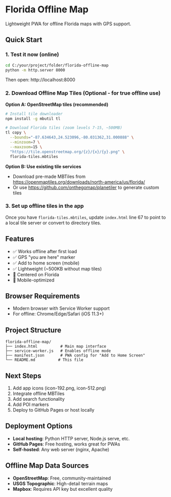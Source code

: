 # Florida Offline Map

Lightweight PWA for offline Florida maps with GPS support.

## Quick Start

### 1. Test it now (online)
```bash
cd C:/your/project/folder/florida-offline-map
python -m http.server 8000
```
Then open: http://localhost:8000

### 2. Download Offline Map Tiles (Optional - for true offline use)

**Option A: OpenStreetMap tiles (recommended)**
```bash
# Install tile downloader
npm install -g mbutil tl

# Download Florida tiles (zoom levels 7-15, ~500MB)
tl copy \
  --bounds="-87.634643,24.523096,-80.031362,31.000888" \
  --minzoom=7 \
  --maxzoom=15 \
  "https://tile.openstreetmap.org/{z}/{x}/{y}.png" \
  florida-tiles.mbtiles
```

**Option B: Use existing tile services**
- Download pre-made MBTiles from https://openmaptiles.org/downloads/north-america/us/florida/
- Or use https://github.com/onthegomap/planetiler to generate custom tiles

### 3. Set up offline tiles in the app
Once you have `florida-tiles.mbtiles`, update `index.html` line 67 to point to a local tile server or convert to directory tiles.

## Features
- ✅ Works offline after first load
- ✅ GPS "you are here" marker
- ✅ Add to home screen (mobile)
- ✅ Lightweight (~500KB without map tiles)
- 📍 Centered on Florida
- 📱 Mobile-optimized

## Browser Requirements
- Modern browser with Service Worker support
- For offline: Chrome/Edge/Safari (iOS 11.3+)

## Project Structure
```
florida-offline-map/
├── index.html          # Main map interface
├── service-worker.js   # Enables offline mode
├── manifest.json       # PWA config for "Add to Home Screen"
└── README.md          # This file
```

## Next Steps
1. Add app icons (icon-192.png, icon-512.png)
2. Integrate offline MBTiles
3. Add search functionality
4. Add POI markers
5. Deploy to GitHub Pages or host locally

## Deployment Options
- **Local hosting**: Python HTTP server, Node.js serve, etc.
- **GitHub Pages**: Free hosting, works great for PWAs
- **Self-hosted**: Any web server (nginx, Apache)

## Offline Map Data Sources
- **OpenStreetMap**: Free, community-maintained
- **USGS Topographic**: High-detail terrain maps
- **Mapbox**: Requires API key but excellent quality

